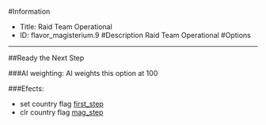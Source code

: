 #Information
 - Title: Raid Team Operational
 - ID: flavor_magisterium.9
#Description
Raid Team Operational
#Options

___
##Ready the Next Step

###AI weighting:
AI weights this option at 100


###Efects:<ul><li>set country flag [first_step](../flags/first_step.md)</li><li>clr country flag [mag_step](../flags/mag_step.md)</li></ul>
